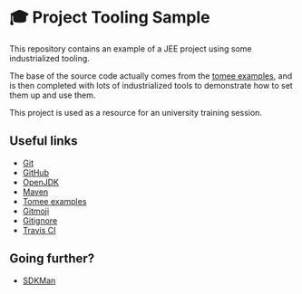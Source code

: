 # 🎓 Project Tooling Sample

This repository contains an example of a JEE project using some industrialized tooling.

The base of the source code actually comes from the [tomee examples](https://github.com/apache/tomee/tree/master/examples/rest-example), and is then completed with lots of industrialized tools to demonstrate how to set them up and use them.

This project is used as a resource for an university training session.

## Useful links

- [Git](https://git-scm.com/)
- [GitHub](http://github.com/)
- [OpenJDK](http://openjdk.java.net/)
- [Maven](http://maven.apache.org/)
- [Tomee examples](https://github.com/apache/tomee/tree/master/examples/rest-example)
- [Gitmoji](https://gitmoji.carloscuesta.me/)
- [Gitignore](https://www.gitignore.io/)
- [Travis CI](http://travis-ci.org/)

## Going further?

- [SDKMan](https://sdkman.io/)
